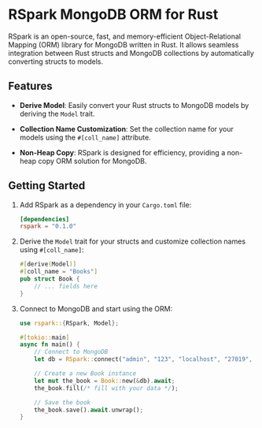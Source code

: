# RSpark MongoDB ORM for Rust  

RSpark is an open-source, fast, and memory-efficient Object-Relational Mapping (ORM) library for MongoDB written in Rust. It allows seamless integration between Rust structs and MongoDB collections by automatically converting structs to models.

## Features

- **Derive Model**: Easily convert your Rust structs to MongoDB models by deriving the `Model` trait.

- **Collection Name Customization**: Set the collection name for your models using the `#[coll_name]` attribute.

- **Non-Heap Copy**: RSpark is designed for efficiency, providing a non-heap copy ORM solution for MongoDB.

## Getting Started

1. Add RSpark as a dependency in your `Cargo.toml` file:

    ```toml
    [dependencies]
    rspark = "0.1.0"
    ```

2. Derive the `Model` trait for your structs and customize collection names using `#[coll_name]`:

    ```rust
    #[derive(Model)]
    #[coll_name = "Books"]
    pub struct Book {
        // ... fields here
    }
    ```

3. Connect to MongoDB and start using the ORM:

    ```rust
    use rspark::{RSpark, Model};

    #[tokio::main]
    async fn main() {
        // Connect to MongoDB
        let db = RSpark::connect("admin", "123", "localhost", "27019", "main_db").await;

        // Create a new Book instance
        let mut the_book = Book::new(&db).await;
        the_book.fill(/* fill with your data */);

        // Save the book
        the_book.save().await.unwrap();
    }
    ```


